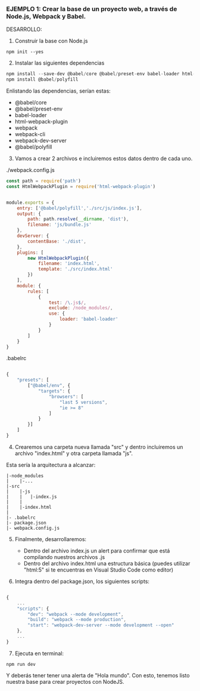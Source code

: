### EJEMPLO 1: Crear la base de un proyecto web, a través de Node.js, Webpack y Babel.

DESARROLLO: 

1. Construir la base con Node.js

```shell
npm init --yes
```

2. Instalar las siguientes dependencias

```javascript
npm install --save-dev @babel/core @babel/preset-env babel-loader html-webpack-plugin webpack webpack-cli webpack-dev-server
npm install @babel/polyfill
```
Enlistando las dependencias, serían estas:

- @babel/core 
- @babel/preset-env
- babel-loader
- html-webpack-plugin
- webpack
- webpack-cli
- webpack-dev-server
- @babel/polyfill


3. Vamos a crear 2 archivos e incluiremos estos datos dentro de cada uno.

./webpack.config.js

```javascript
const path = require('path')
const HtmlWebpackPlugin = require('html-webpack-plugin')


module.exports = {
    entry: ['@babel/polyfill','./src/js/index.js'],
    output: {
        path: path.resolve(__dirname, 'dist'),
        filename: 'js/bundle.js'
    },
    devServer: {
        contentBase: './dist',
    },
    plugins: [
        new HtmlWebpackPlugin({
            filename: 'index.html',
            template: './src/index.html'
        })
    ],
    module: {
        rules: [
            {
                test: /\.js$/,
                exclude: /node_modules/,
                use: {
                    loader: 'babel-loader'
                }
            }
        ]
    }
}
```

.babelrc


```javascript

{
    "presets": [
        ["@babel/env", {
            "targets": {
                "browsers": [
                    "last 5 versions",
                    "ie >= 8"
                ]
            }
        }]
    ]
}
```

4. Crearemos una carpeta nueva llamada "src" y dentro incluiremos un archivo "index.html" y otra carpeta llamada "js".

Esta sería la arquitectura a alcanzar:

```
|-node_modules
|    |-...
|-src
|    |-js
|    |   |-index.js
|    |
|    |-index.html 
|
|- .babelrc
|- package.json
|- webpack.config.js
```

5. Finalmente, desarrollaremos:

    - Dentro del archivo index.js un alert para confirmar que está compilando nuestros archivos .js
    - Dentro del archivo index.html una estructura básica (puedes utilizar "html:5" si te encuentras en Visual Studio Code como editor)


6. Integra dentro del package.json, los siguientes scripts:

```javascript

{
    ...
    "scripts": {
        "dev": "webpack --mode development",
        "build": "webpack --mode production",
        "start": "webpack-dev-server --mode development --open"
    },
    ...
}
```

7. Ejecuta en terminal:

```shell
npm run dev
```

Y deberás tener tener una alerta de "Hola mundo". Con esto, tenemos listo nuestra base para crear proyectos con NodeJS.
